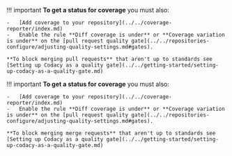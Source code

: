 <!--coverage-status-start-->
!!! important
    **To get a status for coverage** you must also:

    -   [Add coverage to your repository](../../coverage-reporter/index.md)
    -   Enable the rule **Diff coverage is under** or **Coverage variation is under** on the [pull request quality gate](../../repositories-configure/adjusting-quality-settings.md#gates).

    **To block merging pull requests** that aren't up to standards see [Setting up Codacy as a quality gate](../../getting-started/setting-up-codacy-as-a-quality-gate.md)
<!--coverage-status-end-->

<!--NOTE
    GitLab must mention "merge requests" instead of "pull requests"-->
<!--coverage-status-gitlab-start-->
!!! important
    **To get a status for coverage** you must also:

    -   [Add coverage to your repository](../../coverage-reporter/index.md)
    -   Enable the rule **Diff coverage is under** or **Coverage variation is under** on the [pull request quality gate](../../repositories-configure/adjusting-quality-settings.md#gates).

    **To block merging merge requests** that aren't up to standards see [Setting up Codacy as a quality gate](../../getting-started/setting-up-codacy-as-a-quality-gate.md)
<!--coverage-status-gitlab-end-->
